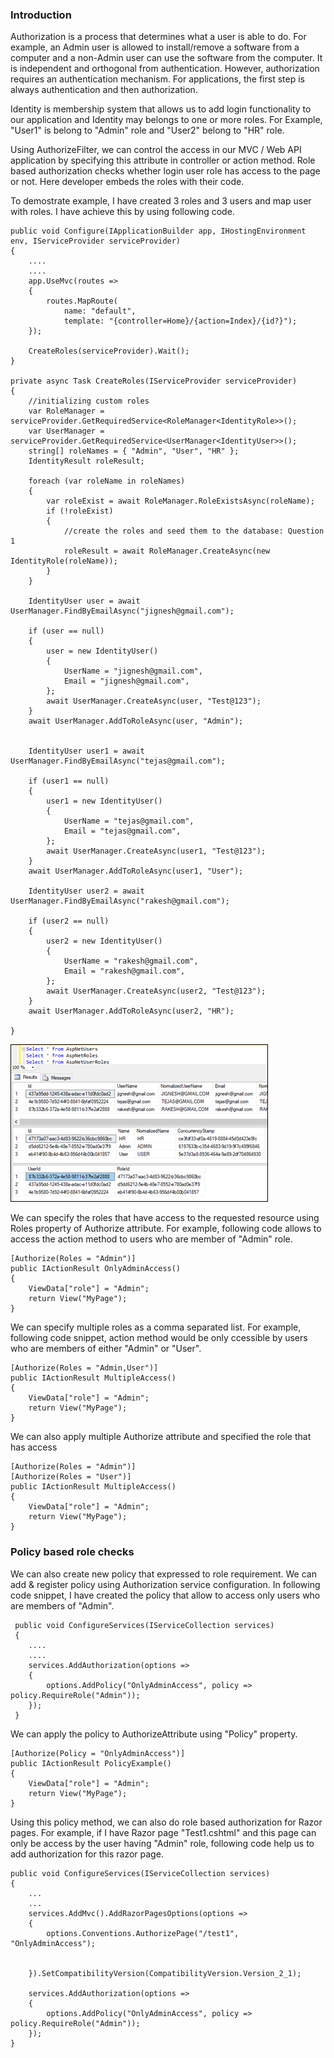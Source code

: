### Introduction

Authorization is a process that determines what a user is able to do. For example, an Admin user is allowed to install/remove a software from a computer and a non-Admin user can use the software from the computer. It is independent and orthogonal from authentication. However, authorization requires an authentication mechanism. For applications, the first step is always authentication and then authorization.

Identity is membership system that allows us to add login functionality to our application and Identity may belongs to one or more roles. For Example, "User1" is belong to "Admin" role and "User2" belong to "HR" role. 

Using AuthorizeFilter, we can control the access in our MVC / Web API application by specifying this attribute in controller or action method. Role based authorization checks whether login user role has access to the page or not. Here developer embeds the roles with their code. 

To demostrate example, I have created 3 roles and 3 users and map user with roles. I have achieve this by using following code.
```
public void Configure(IApplicationBuilder app, IHostingEnvironment env, IServiceProvider serviceProvider)
{
	....
	....
	app.UseMvc(routes =>
	{
		routes.MapRoute(
			name: "default",
			template: "{controller=Home}/{action=Index}/{id?}");
	});

	CreateRoles(serviceProvider).Wait();
}

private async Task CreateRoles(IServiceProvider serviceProvider)
{
    //initializing custom roles 
    var RoleManager = serviceProvider.GetRequiredService<RoleManager<IdentityRole>>();
    var UserManager = serviceProvider.GetRequiredService<UserManager<IdentityUser>>();
    string[] roleNames = { "Admin", "User", "HR" };
    IdentityResult roleResult;

    foreach (var roleName in roleNames)
    {
        var roleExist = await RoleManager.RoleExistsAsync(roleName);
        if (!roleExist)
        {
            //create the roles and seed them to the database: Question 1
            roleResult = await RoleManager.CreateAsync(new IdentityRole(roleName));
        }
    }

    IdentityUser user = await UserManager.FindByEmailAsync("jignesh@gmail.com");

    if (user == null)
    {
        user = new IdentityUser()
        {
            UserName = "jignesh@gmail.com",
            Email = "jignesh@gmail.com",
        };
        await UserManager.CreateAsync(user, "Test@123");
    }
    await UserManager.AddToRoleAsync(user, "Admin");


    IdentityUser user1 = await UserManager.FindByEmailAsync("tejas@gmail.com");

    if (user1 == null)
    {
        user1 = new IdentityUser()
        {
            UserName = "tejas@gmail.com",
            Email = "tejas@gmail.com",
        };
        await UserManager.CreateAsync(user1, "Test@123");
    }
    await UserManager.AddToRoleAsync(user1, "User");

    IdentityUser user2 = await UserManager.FindByEmailAsync("rakesh@gmail.com");

    if (user2 == null)
    {
        user2 = new IdentityUser()
        {
            UserName = "rakesh@gmail.com",
            Email = "rakesh@gmail.com",
        };
        await UserManager.CreateAsync(user2, "Test@123");
    }
    await UserManager.AddToRoleAsync(user2, "HR");

} 
```
![alt text](img/1.png "")

We can specify the roles that have access to the requested resource using Roles property of Authorize attribute. For example, following code allows to access the action method to users who are member of "Admin" role.
```
[Authorize(Roles = "Admin")]
public IActionResult OnlyAdminAccess()
{
    ViewData["role"] = "Admin";
    return View("MyPage");
}
```
We can specify multiple roles as a comma separated list. For example, following code snippet, action method would be only ccessible by users who are members of either "Admin" or "User".
```
[Authorize(Roles = "Admin,User")]
public IActionResult MultipleAccess()
{
    ViewData["role"] = "Admin";
    return View("MyPage");
}
```
We can also apply multiple Authorize attribute and specified the role that has access
```
[Authorize(Roles = "Admin")]
[Authorize(Roles = "User")]
public IActionResult MultipleAccess()
{
    ViewData["role"] = "Admin";
    return View("MyPage");
}
```
### Policy based role checks
We can also create new policy that expressed to role requirement. We can add & register policy using Authorization service configuration. In following code snippet, I have created the policy that allow to access only users who are members of "Admin".
```
 public void ConfigureServices(IServiceCollection services)
 {
	....
	....
	services.AddAuthorization(options =>
    {
        options.AddPolicy("OnlyAdminAccess", policy => policy.RequireRole("Admin"));
    });
 }
```
We can apply the policy to AuthorizeAttribute using "Policy" property.
```
[Authorize(Policy = "OnlyAdminAccess")]
public IActionResult PolicyExample()
{
    ViewData["role"] = "Admin";
    return View("MyPage");
}
```
Using this policy method, we can also do role based authorization for Razor pages. For example, if I have Razor page "Test1.cshtml" and this page can only be access by the user having "Admin" role, following code help us to add authorization for this razor page.
```
public void ConfigureServices(IServiceCollection services)
{
	...
	...
	services.AddMvc().AddRazorPagesOptions(options =>
    {
        options.Conventions.AuthorizePage("/test1", "OnlyAdminAccess");


    }).SetCompatibilityVersion(CompatibilityVersion.Version_2_1);

    services.AddAuthorization(options =>
    {
        options.AddPolicy("OnlyAdminAccess", policy => policy.RequireRole("Admin"));
    });
}
```
